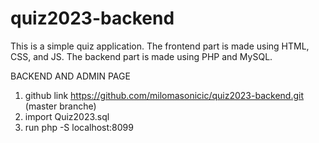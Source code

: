 # quiz2023-backend

This is a simple quiz application. The frontend part is made using HTML, CSS, and JS. The backend part is made using PHP and MySQL.

BACKEND AND ADMIN PAGE
1. github link https://github.com/milomasonicic/quiz2023-backend.git (master branche)
2. import Quiz2023.sql
3. run php -S localhost:8099
